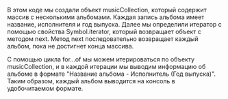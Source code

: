 В этом коде мы создали объект musicCollection, который содержит массив с несколькими альбомами. Каждая запись альбома имеет название, исполнителя и год выпуска. Далее мы определили итератор с помощью свойства Symbol.iterator, который возвращает объект с методом next. Метод next последовательно возвращает каждый альбом, пока не достигнет конца массива.

С помощью цикла for...of мы можем итерироваться по объекту musicCollection, и в каждой итерации мы выводим информацию об альбоме в формате "Название альбома - Исполнитель (Год выпуска)". Таким образом, каждый альбом выводится на консоль в удобочитаемом формате.